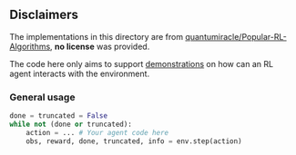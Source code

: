 ## Disclaimers
The implementations in this directory are from [quantumiracle/Popular-RL-Algorithms](https://github.com/quantumiracle/Popular-RL-Algorithms), **no license** was provided.

The code here only aims to support [demonstrations](https://github.com/kengboon/RoadEnv/tree/main/scripts) on how can an RL agent interacts with the environment.

### General usage
```Python
done = truncated = False
while not (done or truncated):
    action = ... # Your agent code here
    obs, reward, done, truncated, info = env.step(action)
```
